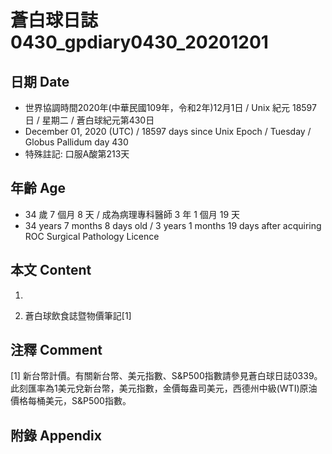 [_metadata_:encoding]: - "utf-8"
[_metadata_:language]: - "zh-Hant-TW"
[_metadata_:fileformat]: - "markdown"
[_metadata_:MIME_type]: - "text/plain"
[_metadata_:markdown_version]: - "commonmark version 0.29"
[_metadata_:markdown_spec]: - "https://spec.commonmark.org/0.29/"

# 蒼白球日誌0430_gpdiary0430_20201201 #

## 日期 Date ##

* 世界協調時間2020年(中華民國109年，令和2年)12月1日 / Unix 紀元 18597 日 / 星期二 / 蒼白球紀元第430日
* December 01, 2020 (UTC) / 18597 days since Unix Epoch / Tuesday / Globus Pallidum day 430
* 特殊註記: 口服A酸第213天

## 年齡 Age ##

* 34 歲 7 個月 8 天 / 成為病理專科醫師 3 年 1 個月 19 天
* 34 years 7 months 8 days old / 3 years 1 months 19 days after acquiring ROC Surgical Pathology Licence

## 本文 Content ##

1. 

    
2. 蒼白球飲食誌暨物價筆記[1]

    

## 注釋 Comment ##

[1] 新台幣計價。有關新台幣、美元指數、S&P500指數請參見蒼白球日誌0339。此刻匯率為1美元兌新台幣，美元指數，金價每盎司美元，西德州中級(WTI)原油價格每桶美元，S&P500指數。



## 附錄 Appendix ##

